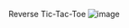 Reverse Tic-Tac-Toe
![image](https://user-images.githubusercontent.com/55091681/177198719-5da54c53-aba3-4185-9faf-ba04035af1b5.png) 
